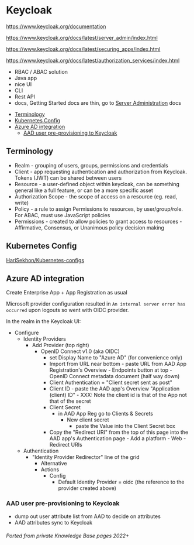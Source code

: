 # Keycloak

<https://www.keycloak.org/documentation>

<https://www.keycloak.org/docs/latest/server_admin/index.html>

<https://www.keycloak.org/docs/latest/securing_apps/index.html>

<https://www.keycloak.org/docs/latest/authorization_services/index.html>

- RBAC / ABAC solution
- Java app
- nice UI
- CLI
- Rest API
- docs, Getting Started docs are thin, go to [Server Administration](https://www.keycloak.org/docs/latest/server_admin/index.html) docs

<!-- INDEX_START -->
- [Terminology](#terminology)
- [Kubernetes Config](#kubernetes-config)
- [Azure AD integration](#azure-ad-integration)
  - [AAD user pre-provisioning to Keycloak](#aad-user-pre-provisioning-to-keycloak)
<!-- INDEX_END -->

## Terminology

- Realm - grouping of users, groups, permissions and credentials
- Client - app requesting authentication and authorization from Keycloak. Tokens (JWT) can be shared between users
- Resource - a user-defined object within keycloak, can be something general like a full feature, or can be a more specific asset
- Authorization Scope - the scope of access on a resource (eg. read, write)
- Policy - a rule to assign Permissions to resources, by user/group/role. For ABAC, must use JavaScript policies
- Permissions - created to allow policies to grant access to resources - Affirmative, Consensus, or Unanimous policy decision making

## Kubernetes Config

[HariSekhon/Kubernetes-configs](https://github.com/HariSekhon/Kubernetes-configs/blob/master/keycloak)

## Azure AD integration

Create Enterprise App + App Registration as usual

Microsoft provider configuration resulted in `An internal server error has occurred` upon logouts so went with OIDC provider.

In the realm in the Keycloak UI:

- Configure
   - Identity Providers
      - Add Provider (top right)
          - OpenID Connect v1.0 (aka OIDC)
             - set Display Name to "Azure AD" (for convenience only)
             - Import from URL near bottom - paste URL from AAD App Registration's Overview - Endpoints button at top - OpenID Connect metadata document (half way down)
             - Client Authentication = "Client secret sent as post"
             - Client ID - paste the AAD app's Overview "Application (client) ID" - XXX: Note the client id is that of the App not that of the secret
             - Client Secret
                - in AAD App Reg go to Clients & Secrets
                   - New client secret
                      - paste the Value into the Client Secret box
             - Copy the "Redirect URI" from the top of this page into the AAD app's Authentication page - Add a platform - Web - Redirect URIs
  - Authentication
     - "Identity Provider Redirector" line of the grid
        - Alternative
        - Actions
           - Config
              - Default Identity Provider = oidc (the reference to the provider created above)

### AAD user pre-provisioning to Keycloak

- dump out user attribute list from AAD to decide on attributes
- AAD attributes sync to Keycloak

###### Ported from private Knowledge Base pages 2022+
